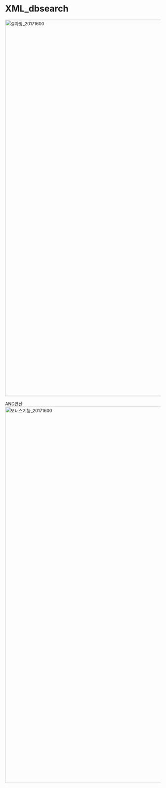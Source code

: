 # XML_dbsearch

<img width="1212" alt="결과창_20171600" src="https://user-images.githubusercontent.com/28584133/99192517-9dce3480-27b6-11eb-9bb6-70c94307a623.png">

AND연산 
<img width="1212" alt="보너스기능_20171600" src="https://user-images.githubusercontent.com/28584133/99192539-b5a5b880-27b6-11eb-9587-fcd8f06d9f10.png">
